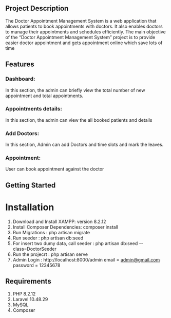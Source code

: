 ## Project Description
The Doctor Appointment Management System is a web application that allows patients to book appointments with doctors. It also enables doctors to manage their appointments and schedules efficiently. The main objective of the “Doctor Appointment Management System” project is to provide easier doctor appointment and gets appointment online which save lots of time

## Features


### Dashboard: 
In this section, the admin can briefly view the total number of new appointment and total  appointments.

### Appointments details: 
In this section, the admin can view the all booked patients and details

### Add Doctors:
In this section, Admin can add Doctors and time slots and mark the leaves. 

### Appointment:
User can book appointment against the doctor

## Getting Started

# Installation

1) Download and Install XAMPP: version 8.2.12
2) Install Composer Dependencies: composer install
3) Run Migrations : php artisan migrate
4) Run seeder : php artisan db:seed
5) For insert two dumy data, call seeder :  php artisan db:seed --class=DoctorSeeder
6) Run the projecrt : php artisan serve 
7) Admin Login : http://localhost:8000/admin
   email = admin@gmail.com
   password = 12345678

## Requirements
1) PHP 8.2.12
2) Laravel 10.48.29
3) MySQL
4) Composer
